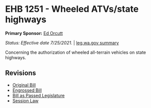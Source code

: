 # EHB 1251 - Wheeled ATVs/state highways
**Primary Sponsor:** [Ed Orcutt](/person/leg/ed.orcutt.md)

*Status: Effective date 7/25/2021.* | [leg.wa.gov summary](https://app.leg.wa.gov/billsummary?BillNumber=1251&Year=2021)

Concerning the authorization of wheeled all-terrain vehicles on state highways.

## Revisions
* [Original Bill](1/)
* [Engrossed Bill](1/)
* [Bill as Passed Legislature](1/)
* [Session Law](1/)
